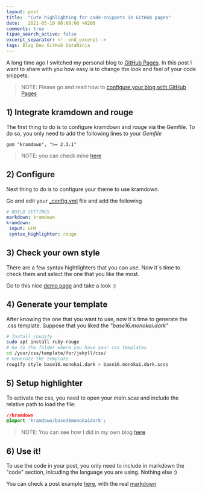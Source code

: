 ```yaml
---
layout: post
title:  "Cute highlighting for code-snippets in GitHub pages"
date:   2021-05-10 00:00:00 +0200
comments: true
tipue_search_active: false
excerpt_separator: <!--end_excerpt-->
tags: Blog Dev GitHub DataNinja
---
```


A long time ago I switched my personal blog to [GitHub Pages](https://enriquecatala.com/2020/05/28/Creating-my-new-blog-with-Jekyll.html). In this post I want to share with you how easy is to change the look and feel of your code snippets.

> NOTE: Please go and read how to [configure your blog with GitHub Pages](https://enriquecatala.com/2020/05/28/Creating-my-new-blog-with-Jekyll.html)

<!--end_excerpt-->

## 1) Integrate kramdown and rouge

 The first thing to do is to configure kramdown and rouge via the Gemfile. To do so, you only need to add the following lines to your _Gemfile_

 ```gem
 gem "kramdown", ">= 2.3.1"
 ```
>NOTE: you can check mine [here](https://github.com/enriquecatala/enriquecatala.github.io/blob/master/Gemfile)

## 2) Configure

 Next thing to do is to configure your theme to use kramdown.

 Go and edit your [_config.yml](https://github.com/enriquecatala/enriquecatala.github.io/blob/master/_config.yml) file and add the following

 ```yaml
 # BUILD SETTINGS
markdown: kramdown
kramdown:
  input: GFM
  syntax_highlighter: rouge
 ```

## 3) Check your own style

There are a few syntax hightlighters that you can use. Now it´s time to check them and select the one that you like the most. 

Go to this nice [demo page](https://spsarolkar.github.io/rouge-theme-preview/) and take a look :)

## 4) Generate your template

After knowing the one that you want to use, now it´s time to generate the .css template. Suppose that you liked the _"base16.monokai.dark"_

```bash
# Install rougify
sudo apt install ruby-rouge
# Go to the folder where you have your css templates
cd /your/css/template/for/jekyll/css/
# Generate the template
rougify style base16.monokai.dark > base16.monokai.dark.scss
```

## 5) Setup highlighter

To activate the css, you need to open your _main.scss_ and include the relative path to load the file:

```css
//kramdown
@import 'kramdown/base16monokaidark';
```
>NOTE: You can see how I did in my own blog [here](https://github.com/enriquecatala/enriquecatala.github.io/blob/master/css/main.scss)

## 6) Use it!

To use the code in your post, you only need to include in markdown the "code" section, inlcuding the language you are using. Nothing else :)

You can check a post example [here](https://enriquecatala.com/2021/03/01/remote-jupyter-notebook-file-root-vscode.html), with the real [markdown](https://github.com/enriquecatala/enriquecatala.github.io/blob/master/_posts/2021-03-02-remote%20jupyter%20notebook%20file%20root%20vscode.md)